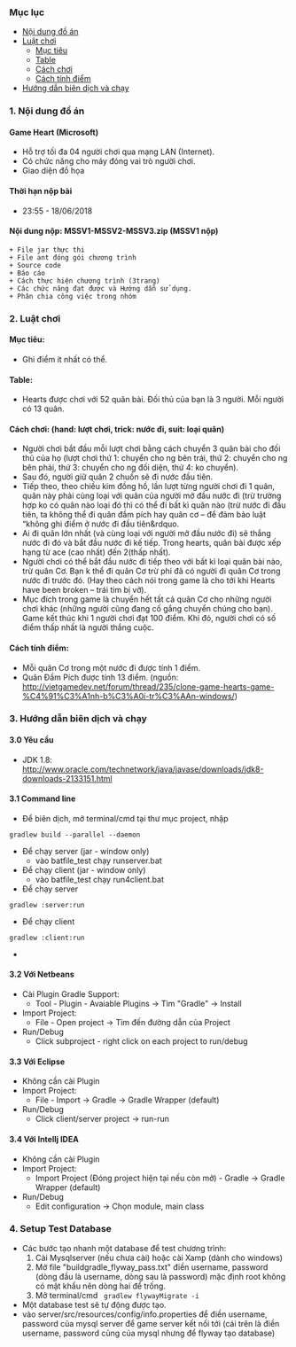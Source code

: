 
### Mục lục
* [Nội dung đồ án](#content)
* [Luật chơi](#rule)
  * [Mục tiêu](#content/goal)
  * [Table](#content/table)
  * [Cách chơi](#content/howtoplay)
  * [Cách tính điểm](#content/score)
* [Hướng dẫn biên dịch và chạy](#build)
 
<a name="content"></a>
### 1. Nội dung đồ án
  #### Game Heart (Microsoft)
  + Hỗ trợ tối đa 04 người chơi qua mạng LAN (Internet).
  + Có chức năng cho máy đóng vai trò người chơi.
  + Giao diện đồ họa
  #### Thời hạn nộp bài
  + 23:55 - 18/06/2018
  #### Nội dung nộp: MSSV1-MSSV2-MSSV3.zip (MSSV1 nộp)
	+ File jar thực thi
	+ File ant đóng gói chương trình
	+ Source code
	+ Báo cáo
    + Cách thực hiện chương trình (3trang)
    + Các chức năng đạt được và Hướng dẫn sử dụng.
    + Phân chia công việc trong nhóm
<a name="rule"></a>
### 2. Luật chơi
<a name="content/goal"></a>
#### Mục tiêu:
- Ghi điểm ít nhất có thể.
<a name="content/table"></a>
#### Table:
- Hearts được chơi với 52 quân bài. Đối thủ của bạn là 3 người. Mỗi người có 13 quân.
<a name="content/howtoplay"></a>
#### Cách chơi: (hand: lượt chơi, trick: nước đi, suit: loại quân)
- Người chơi bắt đầu mỗi lượt chơi bằng cách chuyển 3 quân bài cho đối thủ của họ (lượt chơi thứ 1: chuyển cho ng bên trái, thứ 2: chuyển cho ng bên phải, thứ 3: chuyển cho ng đối diện, thứ 4: ko chuyển).
- Sau đó, người giữ quân 2 chuồn sẽ đi nước đầu tiên.
- Tiếp theo, theo chiều kim đồng hồ, lần lượt từng người chơi đi 1 quân, quân này phải cùng loại với quân của người mở đầu nước đi (trừ trường hợp ko có quân nào loại đó thì có thể đi bất kì quân nào (trừ nước đi đầu tiên, ta không thể đi quân đầm pích hay quân cơ – để đảm bảo luật “không ghi điểm ở nước đi đầu tiên&rdquo.
- Ai đi quân lớn nhất (và cùng loại với người mở đầu nước đi) sẽ thắng nước đi đó và bắt đầu nước đi kế tiếp. Trong hearts, quân bài được xếp hạng từ ace (cao nhất) đến 2(thấp nhất).
- Người chơi có thể bắt đầu nước đi tiếp theo với bất kì loại quân bài nào, trừ quân Cơ. Bạn k thể đi quân Cơ trừ phi đã có người đi quân Cơ trong nước đi trước đó. (Hay theo cách nói trong game là cho tới khi Hearts have been broken – trái tim bị vỡ).
- Mục đích trong game là chuyển hết tất cả quân Cơ cho những người chơi khác (những người cũng đang cố gắng chuyển chúng cho bạn). Game kết thúc khi 1 người chơi đạt 100 điểm. Khi đó, người chơi có số điểm thấp nhất là người thắng cuộc.
<a name="content/score"></a>
#### Cách tính điểm:
- Mỗi quân Cơ trong một nước đi được tính 1 điểm.
- Quân Đầm Pích được tính 13 điểm.
(nguồn: http://vietgamedev.net/forum/thread/235/clone-game-hearts-game-%C4%91%C3%A1nh-b%C3%A0i-tr%C3%AAn-windows/)


### 3. Hướng dẫn biên dịch và chạy
#### 3.0 Yêu cầu
- JDK 1.8: http://www.oracle.com/technetwork/java/javase/downloads/jdk8-downloads-2133151.html
#### 3.1 Command line
- Để biên dịch, mở terminal/cmd tại thư mục project, nhập
```
gradlew build --parallel --daemon
```
- Để chạy server (jar - window only)
	+ vào batfile_test chạy runserver.bat
- Để chạy client (jar - window only)
	+ vào batfile_test chạy run4client.bat
- Để chạy server
```
gradlew :server:run 
```
- Để chạy client
```
gradlew :client:run 
```
- 
#### 3.2 Với Netbeans
- Cài Plugin Gradle Support:
 	+ Tool - Plugin - Avaiable Plugins -> Tìm "Gradle" -> Install
- Import Project:
 	+ File - Open project -> Tìm đến đường dẫn của Project
- Run/Debug
 	+ Click subproject - right click on each project to run/debug
#### 3.3 Với Eclipse
- Không cần cài Plugin
- Import Project:
 	+ File - Import -> Gradle -> Gradle Wrapper (default)
- Run/Debug
 	+ Click client/server project -> run-run
#### 3.4 Với Intellj IDEA
- Không cần cài Plugin
- Import Project:
 	+ Import Project (Đóng project hiện tại nếu còn mở) - Gradle -> Gradle Wrapper (default)
- Run/Debug
 	+ Edit configuration -> Chọn module, main class

### 4. Setup Test Database
- Các bước tạo nhanh một database để test chương trình:
	1. Cài Mysqlserver (nếu chưa cài) hoặc cài Xamp (dành cho windows)
	2. Mở file "buildgradle_flyway_pass.txt" điền username, password (dòng đầu là username, dòng sau là password) mặc định root không có mật khẩu nên dòng hai để trống.
	3. Mở terminal/cmd ```  gradlew flywayMigrate -i ```
- Một database test sẽ tự động được tạo.
- vào server/src/resources/config/info.properties để điền username, password của mysql server để game server kết nối tới (cái trên là điền username, password cũng của mysql nhưng để  flyway tạo database)
